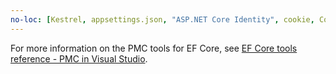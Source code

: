```yaml
---
no-loc: [Kestrel, appsettings.json, "ASP.NET Core Identity", cookie, Cookie, Blazor, "Blazor Server", "Blazor WebAssembly", "Identity", "Let's Encrypt", Razor, SignalR]
---
```

For more information on the PMC tools for EF Core, see [EF Core tools reference - PMC in Visual Studio](/ef/core/miscellaneous/cli/powershell).